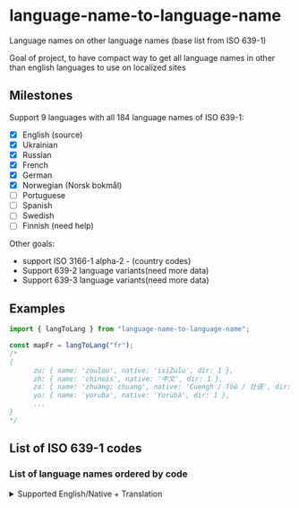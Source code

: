 # language-name-to-language-name

Language names on other language names (base list from ISO 639-1)

Goal of project, to have compact way to get all language names in other than english languages to use on localized sites

## Milestones

Support 9 languages with all 184 language names of ISO 639-1:

- [x] English (source)
- [x] Ukrainian
- [x] Russian
- [x] French
- [x] German
- [x] Norwegian (Norsk bokmål)
- [ ] Portuguese
- [ ] Spanish
- [ ] Swedish
- [ ] Finnish (need help)

Other goals:

- support ISO 3166-1 alpha-2 - (country codes)
- Support 639-2 language variants(need more data)
- Support 639-3 language variants(need more data)

## Examples

```javascript
import { langToLang } from "language-name-to-language-name";

const mapFr = langToLang("fr");
/*
{
      zu: { name: 'zoulou', native: 'isiZulu', dir: 1 },
      zh: { name: 'chinois', native: '中文', dir: 1 },
      za: { name: 'zhuang; chuang', native: 'Cuengh / Tôô / 壮语', dir: 1 },
      yo: { name: 'yoruba', native: 'Yorùbá', dir: 1 },
      ...
}
*/
```

## List of ISO 639-1 codes

### List of language names ordered by code

 <details>
      <summary>Supported English/Native + Translation</summary>

     | #   | Code | Name                                | Native                          | Dir |
     | --- | ---- | ----------------------------------- | ------------------------------- | --- |
     | 1   | aa   | Afar                                | Afar                            | ltr |
     | 2   | ab   | Abkhazian                           | Аҧсуа                           | ltr |
     | 3   | af   | Afrikaans                           | Afrikaans                       | ltr |
     | 4   | ak   | Akan                                | Akana                           | ltr |
     | 5   | am   | Amharic                             | አማርኛ                            | ltr |
     | 6   | an   | Aragonese                           | Aragonés                        | ltr |
     | 7   | ar   | Arabic                              | العربية                         | rtl |
     | 8   | as   | Assamese                            | অসমীয়া                         | ltr |
     | 9   | av   | Avar                                | Авар                            | ltr |
     | 10  | ay   | Aymara                              | Aymar                           | ltr |
     | 11  | az   | Azerbaijani                         | Azərbaycanca / آذربايجان        | ltr |
     | 12  | ba   | Bashkir                             | Башҡорт                         | ltr |
     | 13  | be   | Belarusian                          | Беларуская                      | ltr |
     | 14  | bg   | Bulgarian                           | Български                       | ltr |
     | 15  | bh   | Bihari                              | भोजपुरी                         | ltr |
     | 16  | bi   | Bislama                             | Bislama                         | ltr |
     | 17  | bm   | Bambara                             | Bamanankan                      | ltr |
     | 18  | bn   | Bengali                             | বাংলা                           | ltr |
     | 19  | bo   | Tibetan                             | བོད་ཡིག / Bod skad              | ltr |
     | 20  | br   | Breton                              | Brezhoneg                       | ltr |
     | 21  | bs   | Bosnian                             | Bosanski                        | ltr |
     | 22  | ca   | Catalan                             | Català                          | ltr |
     | 23  | ce   | Chechen                             | Нохчийн                         | ltr |
     | 24  | ch   | Chamorro                            | Chamoru                         | ltr |
     | 25  | co   | Corsican                            | Corsu                           | ltr |
     | 26  | cr   | Cree                                | Nehiyaw                         | ltr |
     | 27  | cs   | Czech                               | Česky                           | ltr |
     | 28  | cu   | Old Church Slavonic / Old Bulgarian | словѣньскъ / slověnĭskŭ         | ltr |
     | 29  | cv   | Chuvash                             | Чăваш                           | ltr |
     | 30  | cy   | Welsh                               | Cymraeg                         | ltr |
     | 31  | da   | Danish                              | Dansk                           | ltr |
     | 32  | de   | German                              | Deutsch                         | ltr |
     | 33  | dv   | Divehi                              | ދިވެހިބަސް                      | rtl |
     | 34  | dz   | Dzongkha                            | ཇོང་ཁ                           | ltr |
     | 35  | ee   | Ewe                                 | Ɛʋɛ                             | ltr |
     | 36  | el   | Greek                               | Ελληνικά                        | ltr |
     | 37  | en   | English                             | English                         | ltr |
     | 38  | eo   | Esperanto                           | Esperanto                       | ltr |
     | 39  | es   | Spanish                             | Español                         | ltr |
     | 40  | et   | Estonian                            | Eesti                           | ltr |
     | 41  | eu   | Basque                              | Euskara                         | ltr |
     | 42  | fa   | Persian                             | فارسی                           | rtl |
     | 43  | ff   | Peul                                | Fulfulde                        | ltr |
     | 44  | fi   | Finnish                             | Suomi                           | ltr |
     | 45  | fj   | Fijian                              | Na Vosa Vakaviti                | ltr |
     | 46  | fo   | Faroese                             | Føroyskt                        | ltr |
     | 47  | fr   | French                              | Français                        | ltr |
     | 48  | fy   | West Frisian                        | Frysk                           | ltr |
     | 49  | ga   | Irish                               | Gaeilge                         | ltr |
     | 50  | gd   | Scottish Gaelic                     | Gàidhlig                        | ltr |
     | 51  | gl   | Galician                            | Galego                          | ltr |
     | 52  | gn   | Guarani                             | Avañe'ẽ                         | ltr |
     | 53  | gu   | Gujarati                            | ગુજરાતી                         | ltr |
     | 54  | gv   | Manx                                | Gaelg                           | ltr |
     | 55  | ha   | Hausa                               | هَوُسَ                          | rtl |
     | 56  | he   | Hebrew                              | עברית                           | rtl |
     | 57  | hi   | Hindi                               | हिन्दी                          | ltr |
     | 58  | ho   | Hiri Motu                           | Hiri Motu                       | ltr |
     | 59  | hr   | Croatian                            | Hrvatski                        | ltr |
     | 60  | ht   | Haitian                             | Krèyol ayisyen                  | ltr |
     | 61  | hu   | Hungarian                           | Magyar                          | ltr |
     | 62  | hy   | Armenian                            | Հայերեն                         | ltr |
     | 63  | hz   | Herero                              | Otsiherero                      | ltr |
     | 64  | ia   | Interlingua                         | Interlingua                     | ltr |
     | 65  | id   | Indonesian                          | Bahasa Indonesia                | ltr |
     | 66  | ie   | Interlingue                         | Interlingue                     | ltr |
     | 67  | ig   | Igbo                                | Igbo                            | ltr |
     | 68  | ii   | Sichuan Yi                          | ꆇꉙ / 四川彝语                 | ltr |
     | 69  | ik   | Inupiak                             | Iñupiak                         | ltr |
     | 70  | io   | Ido                                 | Ido                             | ltr |
     | 71  | is   | Icelandic                           | Íslenska                        | ltr |
     | 72  | it   | Italian                             | Italiano                        | ltr |
     | 73  | iu   | Inuktitut                           | ᐃᓄᒃᑎᑐᑦ                          | ltr |
     | 74  | ja   | Japanese                            | 日本語                          | ltr |
     | 75  | jv   | Javanese                            | Basa Jawa                       | ltr |
     | 76  | ka   | Georgian                            | ქართული                         | ltr |
     | 77  | kg   | Kongo                               | KiKongo                         | ltr |
     | 78  | ki   | Kikuyu                              | Gĩkũyũ                          | ltr |
     | 79  | kj   | Kuanyama                            | Kuanyama                        | ltr |
     | 80  | kk   | Kazakh                              | Қазақша                         | ltr |
     | 81  | kl   | Greenlandic                         | Kalaallisut                     | ltr |
     | 82  | km   | Cambodian                           | ភាសាខ្មែរ                       | ltr |
     | 83  | kn   | Kannada                             | ಕನ್ನಡ                           | ltr |
     | 84  | ko   | Korean                              | 한국어                          | ltr |
     | 85  | kr   | Kanuri                              | Kanuri                          | ltr |
     | 86  | ks   | Kashmiri                            | कश्मीरी / كشميري                | rtl |
     | 87  | ku   | Kurdish                             | Kurdî / كوردی                   | rtl |
     | 88  | kv   | Komi                                | Коми                            | ltr |
     | 89  | kw   | Cornish                             | Kernewek                        | ltr |
     | 90  | ky   | Kirghiz                             | Kırgızca / Кыргызча             | ltr |
     | 91  | la   | Latin                               | Latina                          | ltr |
     | 92  | lb   | Luxembourgish                       | Lëtzebuergesch                  | ltr |
     | 93  | lg   | Ganda                               | Luganda                         | ltr |
     | 94  | li   | Limburgian                          | Limburgs                        | ltr |
     | 95  | ln   | Lingala                             | Lingála                         | ltr |
     | 96  | lo   | Laotian                             | ລາວ / Pha xa lao                | ltr |
     | 97  | lt   | Lithuanian                          | Lietuvių                        | ltr |
     | 98  | lv   | Latvian                             | Latviešu                        | ltr |
     | 99  | mg   | Malagasy                            | Malagasy                        | ltr |
     | 100 | mh   | Marshallese                         | Kajin Majel / Ebon              | ltr |
     | 101 | mi   | Maori                               | Māori                           | ltr |
     | 102 | mk   | Macedonian                          | Македонски                      | ltr |
     | 103 | ml   | Malayalam                           | മലയാളം                          | ltr |
     | 104 | mn   | Mongolian                           | Монгол                          | ltr |
     | 105 | mo   | Moldovan                            | Moldovenească                   | ltr |
     | 106 | mr   | Marathi                             | मराठी                           | ltr |
     | 107 | ms   | Malay                               | Bahasa Melayu                   | ltr |
     | 108 | mt   | Maltese                             | bil-Malti                       | ltr |
     | 109 | my   | Burmese                             | Myanmasa                        | ltr |
     | 110 | na   | Nauruan                             | Dorerin Naoero                  | ltr |
     | 111 | nd   | North Ndebele                       | Sindebele                       | ltr |
     | 112 | ne   | Nepali                              | नेपाली                          | ltr |
     | 113 | ng   | Ndonga                              | Oshiwambo                       | ltr |
     | 114 | nl   | Dutch                               | Nederlands                      | ltr |
     | 115 | nn   | Norwegian Nynorsk                   | Norsk (nynorsk)                 | ltr |
     | 116 | no   | Norwegian                           | Norsk (bokmål / riksmål)        | ltr |
     | 117 | nr   | South Ndebele                       | isiNdebele                      | ltr |
     | 118 | nv   | Navajo                              | Diné bizaad                     | ltr |
     | 119 | ny   | Chichewa                            | Chi-Chewa                       | ltr |
     | 120 | oc   | Occitan                             | Occitan                         | ltr |
     | 121 | oj   | Ojibwa                              | ᐊᓂᔑᓈᐯᒧᐎᓐ / Anishinaabemowin     | ltr |
     | 122 | om   | Oromo                               | Oromoo                          | ltr |
     | 123 | or   | Oriya                               | ଓଡ଼ିଆ                           | ltr |
     | 124 | os   | Ossetian / Ossetic                  | Иронау                          | ltr |
     | 125 | pa   | Panjabi / Punjabi                   | ਪੰਜਾਬੀ / पंजाबी / پنجابي        | ltr |
     | 126 | pi   | Pali                                | Pāli / पाऴि                     | ltr |
     | 127 | pl   | Polish                              | Polski                          | ltr |
     | 128 | ps   | Pashto                              | پښتو                            | rtl |
     | 129 | pt   | Portuguese                          | Português                       | ltr |
     | 130 | qu   | Quechua                             | Runa Simi                       | ltr |
     | 131 | rm   | Raeto Romance                       | Rumantsch                       | ltr |
     | 132 | rn   | Kirundi                             | Kirundi                         | ltr |
     | 133 | ro   | Romanian                            | Română                          | ltr |
     | 134 | ru   | Russian                             | Русский                         | ltr |
     | 135 | rw   | Rwandi                              | Kinyarwandi                     | ltr |
     | 136 | sa   | Sanskrit                            | संस्कृतम्                       | ltr |
     | 137 | sc   | Sardinian                           | Sardu                           | ltr |
     | 138 | sd   | Sindhi                              | सिनधि                           | ltr |
     | 139 | se   | Northern Sami                       | Davvisámegiella                 | ltr |
     | 140 | sg   | Sango                               | Sängö                           | ltr |
     | 141 | sh   | Serbo-Croatian                      | Srpskohrvatski / Српскохрватски | ltr |
     | 142 | si   | Sinhalese                           | සිංහල                           | ltr |
     | 143 | sk   | Slovak                              | Slovenčina                      | ltr |
     | 144 | sl   | Slovenian                           | Slovenščina                     | ltr |
     | 145 | sm   | Samoan                              | Gagana Samoa                    | ltr |
     | 146 | sn   | Shona                               | chiShona                        | ltr |
     | 147 | so   | Somalia                             | Soomaaliga                      | ltr |
     | 148 | sq   | Albanian                            | Shqip                           | ltr |
     | 149 | sr   | Serbian                             | Српски                          | ltr |
     | 150 | ss   | Swati                               | SiSwati                         | ltr |
     | 151 | st   | Southern Sotho                      | Sesotho                         | ltr |
     | 152 | su   | Sundanese                           | Basa Sunda                      | ltr |
     | 153 | sv   | Swedish                             | Svenska                         | ltr |
     | 154 | sw   | Swahili                             | Kiswahili                       | ltr |
     | 155 | ta   | Tamil                               | தமிழ்                           | ltr |
     | 156 | te   | Telugu                              | తెలుగు                          | ltr |
     | 157 | tg   | Tajik                               | Тоҷикӣ                          | ltr |
     | 158 | th   | Thai                                | ไทย / Phasa Thai                | ltr |
     | 159 | ti   | Tigrinya                            | ትግርኛ                            | ltr |
     | 160 | tk   | Turkmen                             | Туркмен / تركمن                 | ltr |
     | 161 | tl   | Tagalog                             | Tagalog                         | ltr |
     | 162 | tn   | Tswana                              | Setswana                        | ltr |
     | 163 | to   | Tonga                               | Lea Faka-Tonga                  | ltr |
     | 164 | tr   | Turkish                             | Türkçe                          | ltr |
     | 165 | ts   | Tsonga                              | Xitsonga                        | ltr |
     | 166 | tt   | Tatar                               | Tatarça                         | ltr |
     | 167 | tw   | Twi                                 | Twi                             | ltr |
     | 168 | ty   | Tahitian                            | Reo Mā`ohi | ltr                |
     | 169 | ug   | Uyghur                              | Uyƣurqə / ئۇيغۇرچە              | ltr |
     | 170 | uk   | Ukrainian                           | Українська                      | ltr |
     | 171 | ur   | Urdu                                | اردو                            | rtl |
     | 172 | uz   | Uzbek                               | Ўзбек                           | ltr |
     | 173 | ve   | Venda                               | Tshivenḓa                       | ltr |
     | 174 | vi   | Vietnamese                          | Việtnam                         | ltr |
     | 175 | vo   | Volapük                             | Volapük                         | ltr |
     | 176 | wa   | Walloon                             | Walon                           | ltr |
     | 177 | wo   | Wolof                               | Wollof                          | ltr |
     | 178 | xh   | Xhosa                               | isiXhosa                        | ltr |
     | 179 | yi   | Yiddish                             | ייִדיש                          | rtl |
     | 180 | yo   | Yoruba                              | Yorùbá                          | ltr |
     | 181 | za   | Zhuang                              | Cuengh / Tôô / 壮语             | ltr |
     | 182 | zh   | Chinese                             | 中文                            | ltr |
     | 183 | zu   | Zulu                                | isiZulu                         | ltr |
     | 184 | nb   | Norwegian Bokmål                    | Norsk (bokmål)                  | ltr |

    </details>
